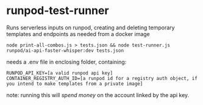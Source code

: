 # runpod-test-runner

Runs serverless inputs on runpod, creating and deleting temporary templates and endpoints as needed from a docker image

`node print-all-combos.js > tests.json && node test-runner.js runpod/ai-api-faster-whisper:dev tests.json`

needs a .env file in enclosing folder, containing:
```
RUNPOD_API_KEY=[a valid runpod api key]
CONTAINER_REGISTRY_AUTH_ID=[a runpod id for a registry auth object, if you intend to make templates from a private image]
```

note: running this will *spend money* on the account linked by the api key.

